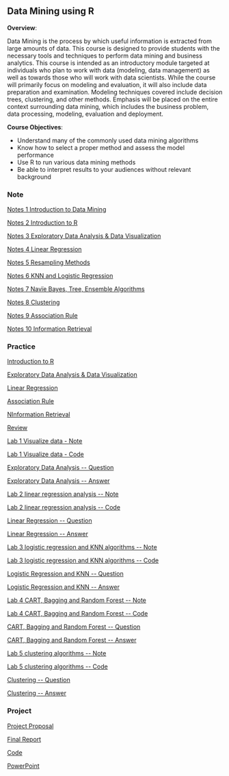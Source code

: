 ## Data Mining using R

__Overview__:  

Data Mining is the process by which useful information is extracted from large amounts of data. This course is designed to provide students with the necessary tools and techniques to perform data mining and business analytics. This course is intended as an introductory module targeted at individuals who plan to work with data (modeling, data management) as well as towards those who will work with data scientists. While the course will primarily focus on modeling and evaluation, it will also include data preparation and examination. Modeling techniques covered include decision trees, clustering, and other methods. Emphasis will be placed on the entire context surrounding data mining, which includes the business problem, data processing, modeling, evaluation and deployment. 
 
__Course Objectives__: 

- Understand many of the commonly used data mining algorithms
- Know how to select a proper method and assess the model performance
- Use R to run various data mining methods
- Be able to interpret results to your audiences without relevant background 


### Note

[Notes 1 Introduction to Data Mining]()

[Notes 2 Introduction to R]()

[Notes 3 Exploratory Data Analysis & Data Visualization]()

[Notes 4 Linear Regression]()

[Notes 5 Resampling Methods]()

[Notes 6 KNN and Logistic Regression]()

[Notes 7 Navïe Bayes, Tree, Ensemble Algorithms]()

[Notes 8 Clustering]()

[Notes 9 Association Rule]()

[Notes 10 Information Retrieval]()


### Practice

[Introduction to R]()

[Exploratory Data Analysis & Data Visualization]()

[Linear Regression]()

[Association Rule]()

[NInformation Retrieval]()

[Review]()

[Lab 1 Visualize data - Note]()

[Lab 1 Visualize data - Code]()

[Exploratory Data Analysis -- Question]()

[Exploratory Data Analysis -- Answer]()

[Lab 2 linear regression analysis -- Note]()

[Lab 2 linear regression analysis -- Code]()

[Linear Regression -- Question]()

[Linear Regression -- Answer]()

[Lab 3 logistic regression and KNN algorithms -- Note]()

[Lab 3 logistic regression and KNN algorithms -- Code]()

[Logistic Regression and KNN -- Question]()

[Logistic Regression and KNN -- Answer]()

[Lab 4 CART, Bagging and Random Forest -- Note]()

[Lab 4 CART, Bagging and Random Forest -- Code]()

[CART, Bagging and Random Forest -- Question]()

[CART, Bagging and Random Forest -- Answer]()

[Lab 5 clustering algorithms -- Note]()

[Lab 5 clustering algorithms -- Code]()

[Clustering -- Question]()

[Clustering -- Answer]()


### Project

[Project Proposal]()

[Final Report]()

[Code]()

[PowerPoint]()